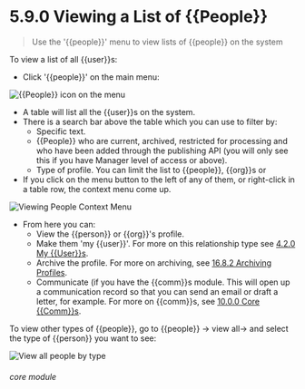 # 5.9.0 Viewing a List of {{People}}

> Use the '{{people}}' menu to view lists of {{people}} on the system

To view a list of all {{user}}s:

- Click '{{people}}' on the main menu:

![{{People}} icon on the menu](43a.png)

- A table will list all the {{user}}s on the system. 
- There is a search bar above the table which you can use to filter by:
  - Specific text.
  - {{People}} who are current, archived, restricted for processing and who have been added through the publishing API (you will only see this if you have Manager level of access or above).
  - Type of profile. You can limit the list to {{people}}, {{org}}s or 
- If you click on the menu button to the left of any of them, or right-click in a table row, the context menu come up.

![Viewing People Context Menu](5.9.0a.png)

- From here you can:
  - View the {{person}} or {{org}}'s profile.
  - Make them 'my {{user}}'. For more on this relationship type see [4.2.0 My {{User}}s](/help/index/p/4.2.0).
  - Archive the profile. For more on archiving, see [16.8.2 Archiving Profiles](/help/index/p/16.8.2).
  - Communicate (if you have the {{comm}}s module. This will open up a communication record so that you can send an email or draft a letter, for example. For more on {{comm}}s, see [10.0.0 Core {{Comm}}s](/help/index/p/10.0.0).

To view other types of {{people}}, go to {{people}} -> view all-> and select the type of {{person}} you want to see:

![View all people by type](43b.png) 

###### core module

